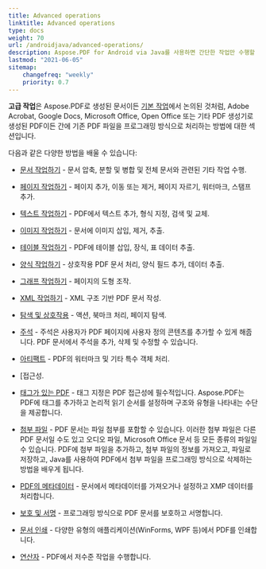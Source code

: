 ```yaml
---
title: Advanced operations 
linktitle: Advanced operations 
type: docs
weight: 70
url: /androidjava/advanced-operations/
description: Aspose.PDF for Android via Java를 사용하면 간단한 작업만 수행할 수 있는 것이 아닙니다. 어려운 목표를 설정하고 쉽게 해결할 수 있습니다.
lastmod: "2021-06-05"
sitemap:
    changefreq: "weekly"
    priority: 0.7
---
```


**고급 작업**은 Aspose.PDF로 생성된 문서이든 [기본 작업](/pdf/androidjava/basic-operations)에서 논의된 것처럼, Adobe Acrobat, Google Docs, Microsoft Office, Open Office 또는 기타 PDF 생성기로 생성된 PDF이든 간에 기존 PDF 파일을 프로그래밍 방식으로 처리하는 방법에 대한 섹션입니다.

다음과 같은 다양한 방법을 배울 수 있습니다:

- [문서 작업하기](/pdf/androidjava/working-with-documents/) - 문서 압축, 분할 및 병합 및 전체 문서와 관련된 기타 작업 수행.
- [페이지 작업하기](/pdf/androidjava/working-with-pages/) - 페이지 추가, 이동 또는 제거, 페이지 자르기, 워터마크, 스탬프 추가.

- [텍스트 작업하기](/pdf/androidjava/working-with-text/) - PDF에서 텍스트 추가, 형식 지정, 검색 및 교체.
- [이미지 작업하기](/pdf/androidjava/working-with-images/) - 문서에 이미지 삽입, 제거, 추출.
- [테이블 작업하기](/pdf/androidjava/working-with-tables/) - PDF에 테이블 삽입, 장식, 표 데이터 추출.
- [양식 작업하기](/pdf/androidjava/working-with-forms/) - 상호작용 PDF 문서 처리, 양식 필드 추가, 데이터 추출.
- [그래프 작업하기](/pdf/androidjava/graphs/) - 페이지의 도형 조작.
- [XML 작업하기](/pdf/androidjava/working-with-xml) - XML 구조 기반 PDF 문서 작성.
- [탐색 및 상호작용](/pdf/androidjava/navigation-and-interaction/) - 액션, 북마크 처리, 페이지 탐색.
- [주석](/pdf/androidjava/annotations/) - 주석은 사용자가 PDF 페이지에 사용자 정의 콘텐츠를 추가할 수 있게 해줍니다. PDF 문서에서 주석을 추가, 삭제 및 수정할 수 있습니다.
- [아티팩트](/pdf/androidjava/artifacts/) - PDF의 워터마크 및 기타 특수 객체 처리.
- [접근성.
 - [태그가 있는 PDF](/pdf/androidjava/accessibility-tagged-pdf/) - 태그 지정은 PDF 접근성에 필수적입니다. Aspose.PDF는 PDF에 태그를 추가하고 논리적 읽기 순서를 설정하며 구조와 유형을 나타내는 수단을 제공합니다.
- [첨부 파일](/pdf/androidjava/attachments/) - PDF 문서는 파일 첨부를 포함할 수 있습니다. 이러한 첨부 파일은 다른 PDF 문서일 수도 있고 오디오 파일, Microsoft Office 문서 등 모든 종류의 파일일 수 있습니다. PDF에 첨부 파일을 추가하고, 첨부 파일의 정보를 가져오고, 파일로 저장하고, Java를 사용하여 PDF에서 첨부 파일을 프로그래밍 방식으로 삭제하는 방법을 배우게 됩니다.
- [PDF의 메타데이터](/pdf/androidjava/pdf-file-metadata/) - 문서에서 메타데이터를 가져오거나 설정하고 XMP 데이터를 처리합니다.
- [보호 및 서명](/pdf/androidjava/securing-and-signing/) - 프로그래밍 방식으로 PDF 문서를 보호하고 서명합니다.
- [문서 인쇄](/pdf/androidjava/print-pdf-file/) - 다양한 유형의 애플리케이션(WinForms, WPF 등)에서 PDF를 인쇄합니다.

- [연산자](/pdf/androidjava/operators/) - PDF에서 저수준 작업을 수행합니다.